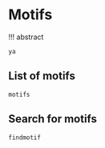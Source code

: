 # Motifs

!!! abstract

    ya

## List of motifs

```@docs
motifs
```

## Search for motifs

```@docs
findmotif
```
